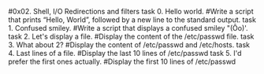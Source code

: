 #0x02. Shell, I/O Redirections and filters
task 0. Hello world. #Write a script that prints “Hello, World”, followed by a new line to the standard output.
task 1. Confused smiley. #Write a script that displays a confused smiley "(Ôo)'.
task 2. Let's display a file. #Display the content of the /etc/passwd file.
task 3. What about 2? #Display the content of /etc/passwd and /etc/hosts.
task 4. Last lines of a file. #Display the last 10 lines of /etc/passwd
task 5. I'd prefer the first ones actually. #Display the first 10 lines of /etc/passwd 
